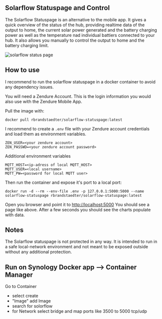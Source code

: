 ## Solarflow Statuspage and Control

The Solarflow Statuspage is an alternative to the mobile app. It gives a quick overview of the status of the hub, providing realtime data of the output to home, the current solar power generated and the battery charging power as well as the temperature nad individual battiers connected to your hub.
It also allows you manually to control the output to home and the battery charging limit.

![solarflow status page](src/img/solarflow_statuspage.png)


## How to use

I recommend to run the solarflow statuspage in a docker container to avoid any dependency issues.

You will need a Zendure Account. This is the login information you would also use with the Zendure Mobile App.

Pull the image with:
```
docker pull rbrandstaedter/solarflow-statuspage:latest
```

I recommend to create a ```.env``` file with your Zendure account credentials and load them as environment variables.
```
ZEN_USER=<your zendure account>
ZEN_PASSWD=<your zendure account password>
```

Additional environment variables
```
MQTT_HOST=<ip-adress of local MQTT_HOST>
MQTT_USER=<local username>
MQTT_PW=<password for local MQTT user>
```


Then run the container and expose it's port to a local port:
```
docker run -d --rm --env-file .env -p 127.0.0.1:5000:5000 --name solarflow-statuspage rbrandstaedter/solarflow-statuspage:latest
```

Open you browser and point it to [http://localhost:5000](http://localhost:5000)
You should see a page like above. After a few seconds you should see the charts populate with data.

## Notes
The Solarflow statuspage is not protected in any way. It is intended to run in a safe local-network environment and not meant to be exposed outside without any additional protection.


## Run on Synology Docker app --> Container Manager
Go to Container
* select create
* "Image" add Image
* search for solorflow
* for Network select bridge and map ports like 3500 to 5000 tcp/udp
